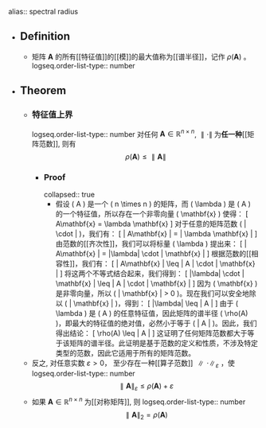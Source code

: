 alias:: spectral radius

- ## Definition
	- 矩阵 $\boldsymbol A$ 的所有[[特征值]]的[[模]]的最大值称为[[谱半径]]，记作 $\rho(\boldsymbol A)$ 。
	  logseq.order-list-type:: number
- ## Theorem
	- ### 特征值上界
	  logseq.order-list-type:: number
	  对任何 $\boldsymbol A\in\mathbb{R}^{n\times n}$, $\parallel\cdot\parallel$ 为**任一种**[[矩阵范数]], 则有
	  $$\rho(\boldsymbol A)\leq\parallel\boldsymbol A\parallel$$
		- ### Proof
		  collapsed:: true
			- 假设 \( A \) 是一个 \( n \times n \) 的矩阵，而 \( \lambda \) 是 \( A \) 的一个特征值，所以存在一个非零向量 \( \mathbf{x} \) 使得：
			  \[ A\mathbf{x} = \lambda \mathbf{x} \]
			  对于任意的矩阵范数 \( \| \cdot \| \)，我们有：
			  \[ \| A\mathbf{x} \| = \| \lambda \mathbf{x} \| \]
			  由范数的[[齐次性]]，我们可以将标量 \( \lambda \) 提出来：
			  \[ \| A\mathbf{x} \| = |\lambda| \cdot \| \mathbf{x} \| \]
			  根据范数的[[相容性]]，我们有：
			  \[ \| A\mathbf{x} \| \leq \| A \| \cdot \| \mathbf{x} \| \]
			  将这两个不等式结合起来，我们得到：
			  \[ |\lambda| \cdot \| \mathbf{x} \| \leq \| A \| \cdot \| \mathbf{x} \| \]
			  因为 \( \mathbf{x} \) 是非零向量，所以 \( \| \mathbf{x} \| > 0 \)。现在我们可以安全地除以 \( \| \mathbf{x} \| \)，得到：
			  \[ |\lambda| \leq \| A \| \]
			  由于 \( \lambda \) 是 \( A \) 的任意特征值，因此矩阵的谱半径 \( \rho(A) \)，即最大的特征值的绝对值，必然小于等于 \( \| A \| \)。因此，我们得出结论：
			  \[ \rho(A) \leq \| A \| \]
			  这证明了任何矩阵范数都大于等于该矩阵的谱半径。此证明是基于范数的定义和性质，不涉及特定类型的范数，因此它适用于所有的矩阵范数。
	- 反之, 对任意实数 $\varepsilon>0$， 至少存在一种[[算子范数]] $\parallel\cdot\parallel_\varepsilon$ ，使
	  logseq.order-list-type:: number
	  $$
	  \parallel\boldsymbol{A}\parallel_\varepsilon\leqslant\rho(\boldsymbol A)+\varepsilon
	  $$
	- 如果 $\boldsymbol A\in\mathbb{R}^{n\times n}$ 为[[对称矩阵]], 则
	  logseq.order-list-type:: number
	  $$\parallel \boldsymbol A\parallel_2=\rho(\boldsymbol A)$$